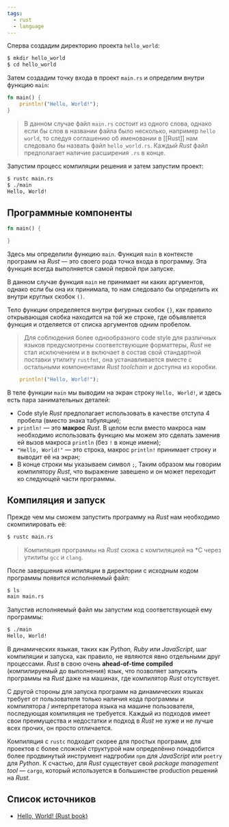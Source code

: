 ```yaml
---
tags:
  - rust
  - language
---
```


Сперва создадим директорию проекта `hello_world`:

```Zsh
$ mkdir hello_world
$ cd hello_world
```

Затем создадим точку входа в проект `main.rs` и определим внутри функцию `main`:

```Rust
fn main() {
    println!("Hello, World!");
}
```

> В данном случае файл `main.rs` состоит из одного слова, однако если бы слов в названии файла было несколько, например `hello world`, то следуя соглашению об именовании в [[Rust]] нам следовало бы назвать файл `hello_world.rs`. Каждый *Rust* файл предполагает наличие расширения `.rs` в конце.

Запустим процесс компиляции решения и затем запустим проект:

```Zsh
$ rustc main.rs
$ ./main
Hello, World!
```

## Программные компоненты

```Rust
fn main() {

}
```

Здесь мы определили функцию `main`. Функция `main` в контексте программ на *Rust* — это своего рода точка входа в программу. Эта функция всегда выполняется самой первой при запуске.

В данном случае функция `main` не принимает ни каких аргументов, однако если бы она их принимала, то нам следовало бы определить их внутри круглых скобок `()`.

Тело функции определяется внутри фигурных скобок `{}`, как правило открывающая скобка находится на той же строке, где объявляется функция и отделяется от списка аргументов одним пробелом.

> Для соблюдения более однообразного code style для различных языков предусмотрены соответствующие форматтеры, *Rust* не стал исключением и в включает в состав свой стандартной поставки утилиту `rustfmt`, она устанавливается вместе с остальными компонентами *Rust toolchain* и доступна из коробки.

```Rust
    println!("Hello, World!");
```

В теле функции `main` мы выводим на экран строку `Hello, World!`, и здесь есть пара занимательных деталей:

- Code style *Rust* предполагает использовать в качестве отступа 4 пробела (вместо знака табуляции);
- `println!` — это **макрос** *Rust*. В целом если вместо макроса нам необходимо использовать функцию мы можем это сделать заменив ей вызов макроса `println` (без `!` в конце имени);
- `"Hello, World!"` — это строка, макрос `println!` принимает строку и выводит её на экран;
- В конце строки мы указываем символ `;`, Таким образом мы говорим компилятору *Rust*, что выражение завешено и он может переходит ко следующей части программы.

## Компиляция и запуск

Прежде чем мы сможем запустить программу на *Rust* нам необходимо скомпилировать её:

```Zsh
$ rustc main.rs
```

> Компиляция программы на *Rust* схожа с компиляцией на *C через утилиты  `gcc` и `clang`.

После завершения компиляции в директории с исходным кодом программы появится исполняемый файл:

```Zsh
$ ls
main main.rs
```

Запустив исполняемый файл мы запустим код соответствующей ему программы:

```Zsh
$ ./main
Hello, World!
```

В динамических языкая, таких как *Python, Ruby* или *JavaScript*, шаг компиляции и запуска, как правило, не являются явно отдельными друг процессами. *Rust* в свою очень  **ahead-of-time compiled** (компилируемый до выполнения) язык, что позволяет запускать программы на *Rust* даже на машинах, где компилятор *Rust* отсутствует. 

С другой стороны для запуска программ на динамических языках требует от пользователя только наличия кода программы и компилятора  / интерпретатора языка на машине пользователя, последующая компиляция не требуется. Каждый из подходов имеет свои преимущества и недостатки и подход в *Rust* не хуже и не лучше всех прочих, он просто отличается.

Компиляция с `rustc` подходит скорее для простых программ, для проектов с более сложной структурой нам определённо понадобится более продвинутый инструмент надгробии `npm` для *JavaScript* или `poetry` для *Python*. К счастью, для *Rust*  существует свой *package management tool* — `cargo`, который используется в большинстве production решений на *Rust*.

## Список источников

- [Hello, World! (Rust book)](https://doc.rust-lang.org/book/ch01-02-hello-world.html)